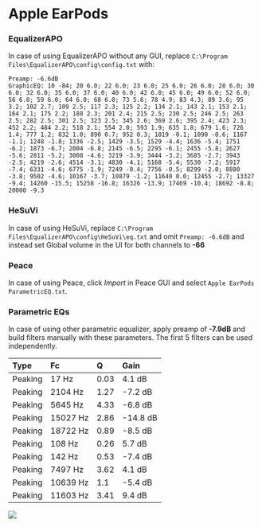# Apple EarPods

### EqualizerAPO
In case of using EqualizerAPO without any GUI, replace `C:\Program Files\EqualizerAPO\config\config.txt`
with:
```
Preamp: -6.6dB
GraphicEQ: 10 -84; 20 6.0; 22 6.0; 23 6.0; 25 6.0; 26 6.0; 28 6.0; 30 6.0; 32 6.0; 35 6.0; 37 6.0; 40 6.0; 42 6.0; 45 6.0; 49 6.0; 52 6.0; 56 6.0; 59 6.0; 64 6.0; 68 6.0; 73 5.6; 78 4.9; 83 4.3; 89 3.6; 95 3.2; 102 2.7; 109 2.5; 117 2.3; 125 2.2; 134 2.1; 143 2.1; 153 2.1; 164 2.1; 175 2.2; 188 2.3; 201 2.4; 215 2.5; 230 2.5; 246 2.5; 263 2.5; 282 2.5; 301 2.5; 323 2.5; 345 2.6; 369 2.6; 395 2.4; 423 2.3; 452 2.2; 484 2.2; 518 2.1; 554 2.0; 593 1.9; 635 1.8; 679 1.6; 726 1.4; 777 1.2; 832 1.0; 890 0.7; 952 0.3; 1019 -0.1; 1090 -0.6; 1167 -1.1; 1248 -1.8; 1336 -2.5; 1429 -3.5; 1529 -4.4; 1636 -5.4; 1751 -6.2; 1873 -6.7; 2004 -6.8; 2145 -6.5; 2295 -6.1; 2455 -5.8; 2627 -5.6; 2811 -5.2; 3008 -4.6; 3219 -3.9; 3444 -3.2; 3685 -2.7; 3943 -2.5; 4219 -2.6; 4514 -3.1; 4830 -4.1; 5168 -5.4; 5530 -7.2; 5917 -7.4; 6331 -4.6; 6775 -1.9; 7249 -0.4; 7756 -0.5; 8299 -2.0; 8880 -3.8; 9502 -4.6; 10167 -3.7; 10879 -1.2; 11640 0.0; 12455 -2.7; 13327 -9.4; 14260 -15.5; 15258 -16.8; 16326 -13.9; 17469 -10.4; 18692 -8.8; 20000 -9.3
```

### HeSuVi
In case of using HeSuVi, replace `C:\Program Files\EqualizerAPO\config\HeSuVi\eq.txt` and omit `Preamp:
-6.6dB` and instead set Global volume in the UI for both channels to **-66**

### Peace
In case of using Peace, click *Import* in Peace GUI and select `Apple EarPods ParametricEQ.txt`.

### Parametric EQs
In case of using other parametric equalizer, apply preamp of **-7.9dB** and build filters manually with
these parameters. The first 5 filters can be used independently.

| Type    | Fc       |    Q | Gain     |
|:--------|:---------|:-----|:---------|
| Peaking | 17 Hz    | 0.03 | 4.1 dB   |
| Peaking | 2104 Hz  | 1.27 | -7.2 dB  |
| Peaking | 5645 Hz  | 4.33 | -6.8 dB  |
| Peaking | 15027 Hz | 2.86 | -14.8 dB |
| Peaking | 18722 Hz | 0.89 | -8.5 dB  |
| Peaking | 108 Hz   | 0.26 | 5.7 dB   |
| Peaking | 142 Hz   | 0.53 | -7.4 dB  |
| Peaking | 7497 Hz  | 3.62 | 4.1 dB   |
| Peaking | 10639 Hz | 1.1  | -5.4 dB  |
| Peaking | 11603 Hz | 3.41 | 9.4 dB   |

![](https://raw.githubusercontent.com/jaakkopasanen/AutoEq/master/results/oratory1990/harman_in-ear_2017-1/Apple%20EarPods/Apple%20EarPods.png)